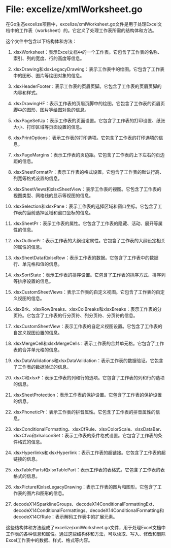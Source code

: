 # File: excelize/xmlWorksheet.go

在Go生态excelize项目中，excelize/xmlWorksheet.go文件是用于处理Excel文档中的工作表（worksheet）的。它定义了处理工作表所需的结构体和方法。

这个文件中包含以下结构体和方法：

1. xlsxWorksheet：表示Excel文档中的一个工作表。它包含了工作表的名称、索引、列的宽度、行的高度等信息。

2. xlsxDrawing和xlsxLegacyDrawing：表示工作表中的绘图。它包含了工作表中的图形、图片等绘图对象的信息。

3. xlsxHeaderFooter：表示工作表的页眉页脚。它包含了工作表的页眉页脚的内容和样式。

4. xlsxDrawingHF：表示工作表的页眉页脚中的绘图。它包含了工作表的页眉页脚中的图形、图片等绘图对象的信息。

5. xlsxPageSetUp：表示工作表的页面设置。它包含了工作表的打印设置、纸张大小、打印区域等页面设置的信息。

6. xlsxPrintOptions：表示工作表的打印选项。它包含了工作表的打印选项的信息。

7. xlsxPageMargins：表示工作表的页边距。它包含了工作表的上下左右的页边距的信息。

8. xlsxSheetFormatPr：表示工作表的格式设置。它包含了工作表的默认行高、列宽等格式设置的信息。

9. xlsxSheetViews和xlsxSheetView：表示工作表的视图。它包含了工作表的视图类型、网格线的显示等视图的信息。

10. xlsxSelection和xlsxPane：表示工作表的选择区域和窗口坐标。它包含了工作表的当前选择区域和窗口坐标的信息。

11. xlsxSheetPr：表示工作表的属性。它包含了工作表的隐藏、活动、展开等属性的信息。

12. xlsxOutlinePr：表示工作表的大纲设定属性。它包含了工作表的大纲设定相关的属性的信息。

13. xlsxSheetData和xlsxRow：表示工作表的数据。它包含了工作表中的数据行、单元格和值的信息。

14. xlsxSortState：表示工作表的排序设置。它包含了工作表的排序方式、排序列等排序设置的信息。

15. xlsxCustomSheetViews：表示工作表的自定义视图。它包含了工作表的自定义视图的信息。

16. xlsxBrk、xlsxRowBreaks、xlsxColBreaks和xlsxBreaks：表示工作表的分页符。它包含了工作表的行分页符、列分页符、分页符的信息。

17. xlsxCustomSheetView：表示工作表的自定义视图设置。它包含了工作表的自定义视图设置的信息。

18. xlsxMergeCell和xlsxMergeCells：表示工作表的合并单元格。它包含了工作表的合并单元格的信息。

19. xlsxDataValidations和xlsxDataValidation：表示工作表的数据验证。它包含了工作表的数据验证的信息。

20. xlsxC和xlsxF：表示工作表的列和行的选项。它包含了工作表的列和行的选项的信息。

21. xlsxSheetProtection：表示工作表的保护设置。它包含了工作表的保护设置的信息。

22. xlsxPhoneticPr：表示工作表的拼音属性。它包含了工作表的拼音属性的信息。

23. xlsxConditionalFormatting、xlsxCfRule、xlsxColorScale、xlsxDataBar、xlsxCfvo和xlsxIconSet：表示工作表的条件格式设置。它包含了工作表的条件格式的信息。

24. xlsxHyperlinks和xlsxHyperlink：表示工作表的超链接。它包含了工作表的超链接的信息。

25. xlsxTableParts和xlsxTablePart：表示工作表的表格式。它包含了工作表的表格式的信息。

26. xlsxPicture和xlsxLegacyDrawing：表示工作表的图片和图形。它包含了工作表的图片和图形的信息。

27. decodeX14SparklineGroups、decodeX14ConditionalFormattingExt、decodeX14ConditionalFormattings、decodeX14ConditionalFormatting和decodeX14CfRule：表示解码工作表中的扩展元素。

这些结构体和方法组成了excelize/xmlWorksheet.go文件，用于处理Excel文档中工作表的各种信息和属性。通过这些结构体和方法，可以读取、写入、修改和删除Excel工作表中的数据、样式、格式等内容。

